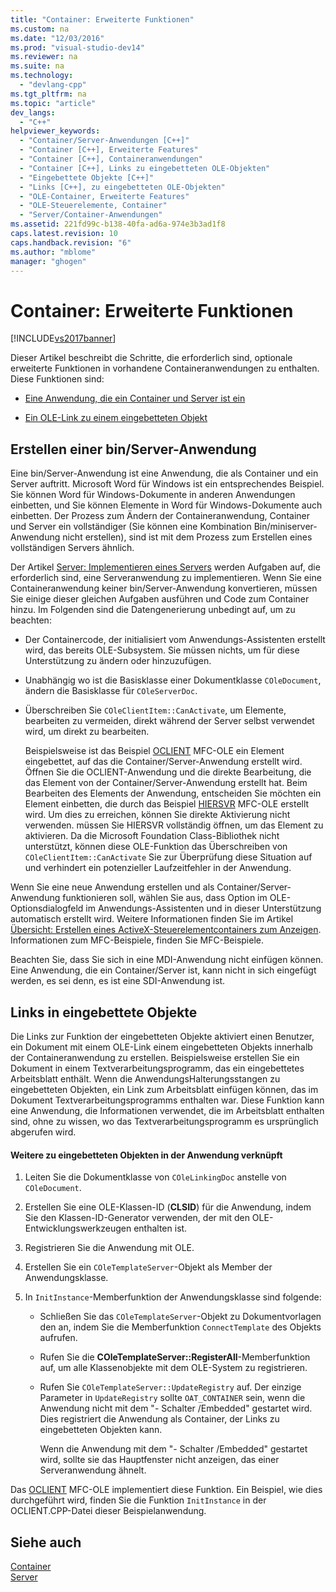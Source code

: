 ```yaml
---
title: "Container: Erweiterte Funktionen"
ms.custom: na
ms.date: "12/03/2016"
ms.prod: "visual-studio-dev14"
ms.reviewer: na
ms.suite: na
ms.technology: 
  - "devlang-cpp"
ms.tgt_pltfrm: na
ms.topic: "article"
dev_langs: 
  - "C++"
helpviewer_keywords: 
  - "Container/Server-Anwendungen [C++]"
  - "Container [C++], Erweiterte Features"
  - "Container [C++], Containeranwendungen"
  - "Container [C++], Links zu eingebetteten OLE-Objekten"
  - "Eingebettete Objekte [C++]"
  - "Links [C++], zu eingebetteten OLE-Objekten"
  - "OLE-Container, Erweiterte Features"
  - "OLE-Steuerelemente, Container"
  - "Server/Container-Anwendungen"
ms.assetid: 221fd99c-b138-40fa-ad6a-974e3b3ad1f8
caps.latest.revision: 10
caps.handback.revision: "6"
ms.author: "mblome"
manager: "ghogen"
---
```

# Container: Erweiterte Funktionen
[!INCLUDE[vs2017banner](../assembler/inline/includes/vs2017banner.md)]

Dieser Artikel beschreibt die Schritte, die erforderlich sind, optionale erweiterte Funktionen in vorhandene Containeranwendungen zu enthalten.  Diese Funktionen sind:  
  
-   [Eine Anwendung, die ein Container und Server ist ein](#_core_creating_a_container.2f.server_application)  
  
-   [Ein OLE\-Link zu einem eingebetteten Objekt](#_core_links_to_embedded_objects)  
  
##  <a name="_core_creating_a_container.2f.server_application"></a> Erstellen einer bin\/Server\-Anwendung  
 Eine bin\/Server\-Anwendung ist eine Anwendung, die als Container und ein Server auftritt.  Microsoft Word für Windows ist ein entsprechendes Beispiel.  Sie können Word für Windows\-Dokumente in anderen Anwendungen einbetten, und Sie können Elemente in Word für Windows\-Dokumente auch einbetten.  Der Prozess zum Ändern der Containeranwendung, Container und Server ein vollständiger \(Sie können eine Kombination Bin\/miniserver\-Anwendung nicht erstellen\), sind ist mit dem Prozess zum Erstellen eines vollständigen Servers ähnlich.  
  
 Der Artikel [Server: Implementieren eines Servers](../mfc/servers-implementing-a-server.md) werden Aufgaben auf, die erforderlich sind, eine Serveranwendung zu implementieren.  Wenn Sie eine Containeranwendung keiner bin\/Server\-Anwendung konvertieren, müssen Sie einige dieser gleichen Aufgaben ausführen und Code zum Container hinzu.  Im Folgenden sind die Datengenerierung unbedingt auf, um zu beachten:  
  
-   Der Containercode, der initialisiert vom Anwendungs\-Assistenten erstellt wird, das bereits OLE\-Subsystem.  Sie müssen nichts, um für diese Unterstützung zu ändern oder hinzuzufügen.  
  
-   Unabhängig wo ist die Basisklasse einer Dokumentklasse `COleDocument`, ändern die Basisklasse für `COleServerDoc`.  
  
-   Überschreiben Sie `COleClientItem::CanActivate`, um Elemente, bearbeiten zu vermeiden, direkt während der Server selbst verwendet wird, um direkt zu bearbeiten.  
  
     Beispielsweise ist das Beispiel [OCLIENT](../top/visual-cpp-samples.md) MFC\-OLE ein Element eingebettet, auf das die Container\/Server\-Anwendung erstellt wird.  Öffnen Sie die OCLIENT\-Anwendung und die direkte Bearbeitung, die das Element von der Container\/Server\-Anwendung erstellt hat.  Beim Bearbeiten des Elements der Anwendung, entscheiden Sie möchten ein Element einbetten, die durch das Beispiel [HIERSVR](../top/visual-cpp-samples.md) MFC\-OLE erstellt wird.  Um dies zu erreichen, können Sie direkte Aktivierung nicht verwenden.  müssen Sie HIERSVR vollständig öffnen, um das Element zu aktivieren.  Da die Microsoft Foundation Class\-Bibliothek nicht unterstützt, können diese OLE\-Funktion das Überschreiben von `COleClientItem::CanActivate` Sie zur Überprüfung diese Situation auf und verhindert ein potenzieller Laufzeitfehler in der Anwendung.  
  
 Wenn Sie eine neue Anwendung erstellen und als Container\/Server\-Anwendung funktionieren soll, wählen Sie aus, dass Option im OLE\-Optionsdialogfeld im Anwendungs\-Assistenten und in dieser Unterstützung automatisch erstellt wird.  Weitere Informationen finden Sie im Artikel [Übersicht: Erstellen eines ActiveX\-Steuerelementcontainers zum Anzeigen](../mfc/reference/creating-an-mfc-activex-control-container.md).  Informationen zum MFC\-Beispiele, finden Sie MFC\-Beispiele.  
  
 Beachten Sie, dass Sie sich in eine MDI\-Anwendung nicht einfügen können.  Eine Anwendung, die ein Container\/Server ist, kann nicht in sich eingefügt werden, es sei denn, es ist eine SDI\-Anwendung ist.  
  
##  <a name="_core_links_to_embedded_objects"></a> Links in eingebettete Objekte  
 Die Links zur Funktion der eingebetteten Objekte aktiviert einen Benutzer, ein Dokument mit einem OLE\-Link einem eingebetteten Objekts innerhalb der Containeranwendung zu erstellen.  Beispielsweise erstellen Sie ein Dokument in einem Textverarbeitungsprogramm, das ein eingebettetes Arbeitsblatt enthält.  Wenn die AnwendungsHalterungsstangen zu eingebetteten Objekten, ein Link zum Arbeitsblatt einfügen können, das im Dokument Textverarbeitungsprogramms enthalten war.  Diese Funktion kann eine Anwendung, die Informationen verwendet, die im Arbeitsblatt enthalten sind, ohne zu wissen, wo das Textverarbeitungsprogramm es ursprünglich abgerufen wird.  
  
#### Weitere zu eingebetteten Objekten in der Anwendung verknüpft  
  
1.  Leiten Sie die Dokumentklasse von `COleLinkingDoc` anstelle von `COleDocument`.  
  
2.  Erstellen Sie eine OLE\-Klassen\-ID \(**CLSID**\) für die Anwendung, indem Sie den Klassen\-ID\-Generator verwenden, der mit den OLE\-Entwicklungswerkzeugen enthalten ist.  
  
3.  Registrieren Sie die Anwendung mit OLE.  
  
4.  Erstellen Sie ein `COleTemplateServer`\-Objekt als Member der Anwendungsklasse.  
  
5.  In `InitInstance`\-Memberfunktion der Anwendungsklasse sind folgende:  
  
    -   Schließen Sie das `COleTemplateServer`\-Objekt zu Dokumentvorlagen den an, indem Sie die Memberfunktion `ConnectTemplate` des Objekts aufrufen.  
  
    -   Rufen Sie die **COleTemplateServer::RegisterAll**\-Memberfunktion auf, um alle Klassenobjekte mit dem OLE\-System zu registrieren.  
  
    -   Rufen Sie `COleTemplateServer::UpdateRegistry` auf.  Der einzige Parameter in `UpdateRegistry` sollte `OAT_CONTAINER` sein, wenn die Anwendung nicht mit dem "\- Schalter \/Embedded" gestartet wird.  Dies registriert die Anwendung als Container, der Links zu eingebetteten Objekten kann.  
  
         Wenn die Anwendung mit dem "\- Schalter \/Embedded" gestartet wird, sollte sie das Hauptfenster nicht anzeigen, das einer Serveranwendung ähnelt.  
  
 Das [OCLIENT](../top/visual-cpp-samples.md) MFC\-OLE implementiert diese Funktion.  Ein Beispiel, wie dies durchgeführt wird, finden Sie die Funktion `InitInstance` in der OCLIENT.CPP\-Datei dieser Beispielanwendung.  
  
## Siehe auch  
 [Container](../mfc/containers.md)   
 [Server](../mfc/servers.md)